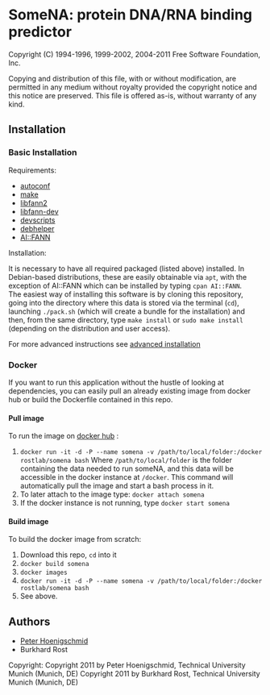 # SomeNA: protein DNA/RNA binding predictor

Copyright (C) 1994-1996, 1999-2002, 2004-2011 Free Software Foundation,
Inc.

Copying and distribution of this file, with or without modification,
are permitted in any medium without royalty provided the copyright
notice and this notice are preserved.  This file is offered as-is,
without warranty of any kind.

## Installation

### Basic Installation

Requirements:       

  - [autoconf](http://www.gnu.org/software/autoconf/autoconf.html)
  - [make](https://www.gnu.org/software/make/)
  - [libfann2](https://launchpad.net/ubuntu/trusty/+package/libfann2)
  - [libfann-dev](https://packages.debian.org/wheezy/libfann-dev)
  - [devscripts](https://packages.debian.org/unstable/devscripts)
  - [debhelper](https://packages.debian.org/sid/debhelper)
  - [AI::FANN](http://search.cpan.org/~salva/AI-FANN/lib/AI/FANN.pm)

Installation:    

It is necessary to have all required packaged (listed above) installed. In Debian-based distributions, these are easily obtainable via `apt`, with the exception of AI::FANN which can be installed by typing `cpan AI::FANN`.    
The easiest way of installing this software is by cloning this repository, going into the directory where this data is stored via the terminal (`cd`), launching `./pack.sh` (which will create a bundle for the installation) and then, from the same directory, type `make install` or `sudo make install` (depending on the distribution and user access).   

For more advanced instructions see [advanced installation](https://github.com/Rostlab/someNA/wiki/Advanced-Installation)

### Docker

If you want to run this application without the hustle of looking at dependencies, you can easily
pull an already existing image from docker hub or build the Dockerfile contained in this repo.

#### Pull image
To run the image on [docker hub](https://hub.docker.com/r/rostlab/somena) :
  1. `docker run -it -d -P --name somena -v /path/to/local/folder:/docker rostlab/somena bash`
      Where `/path/to/local/folder` is the folder containing the data needed to run someNA, and this
      data will be accessible in the docker instance at `/docker`.
      This command will automatically pull the image and start a bash process in it.
  2.  To later attach to the image type: `docker attach somena`
  3.  If the docker instance is not running, type `docker start somena`

#### Build image
To build the docker image from scratch:
  1.  Download this repo, `cd` into it
  2.  `docker build somena`
  3.  `docker images`
  4.  `docker run -it -d -P --name somena -v /path/to/local/folder:/docker rostlab/somena bash`
  5.  See above.

## Authors

* [Peter Hoenigschmid](mailto:hoenigschmid@rostlab.org)
* Burkhard Rost

Copyright:
Copyright 2011 by Peter Hoenigschmid, Technical University Munich (Munich, DE)
Copyright 2011 by Burkhard Rost, Technical University Munich (Munich, DE)
